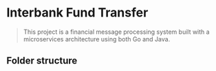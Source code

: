 # Interbank Fund Transfer
> This project is a financial message processing system built with a microservices architecture using both Go and Java.

## Folder structure